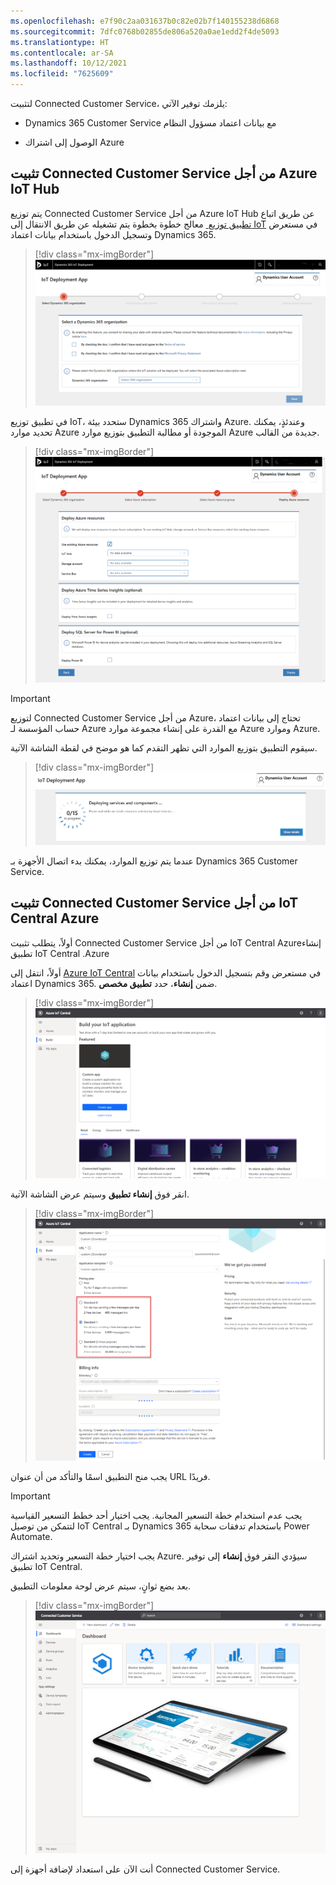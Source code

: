 ```yaml
---
ms.openlocfilehash: e7f90c2aa031637b0c82e02b7f140155238d6868
ms.sourcegitcommit: 7dfc0768b02855de806a520a0ae1edd2f4de5093
ms.translationtype: HT
ms.contentlocale: ar-SA
ms.lasthandoff: 10/12/2021
ms.locfileid: "7625609"
---
```

لتثبيت Connected Customer Service، يلزمك توفير الآتي:

- Dynamics 365 Customer Service مع بيانات اعتماد مسؤول النظام

- الوصول إلى اشتراك Azure

## <a name="installing-connected-customer-service-for-azure-iot-hub"></a>تثبيت Connected Customer Service من أجل Azure IoT Hub

يتم توزيع Connected Customer Service من أجل Azure IoT Hub عن طريق اتباع معالج خطوة بخطوة يتم تشغيله عن طريق الانتقال إلى [‎ تطبيق توزيع IoT](https://iotdeployment.dynamics.com/?azure-portal=true) في مستعرض وتسجيل الدخول باستخدام بيانات اعتماد Dynamics 365.

> [!div class="mx-imgBorder"]
> ![لقطة شاشة توضح تطبيق توزيع IoT.](../media/3-cs-iot-deployment-app-screen.png)

في تطبيق توزيع IoT، ستحدد بيئة Dynamics 365 واشتراك Azure. وعندئذٍ، يمكنك تحديد موارد Azure الموجودة أو مطالبة التطبيق بتوزيع موارد Azure جديدة من القالب.

> [!div class="mx-imgBorder"]
> ![لقطة شاشة لتطبيق توزيع IoT مع خيارات موارد Azure.](../media/3-cs-iot-deployment-app-options.png)

> [!Important]
> لتوزيع Connected Customer Service من أجل Azure، تحتاج إلى بيانات اعتماد حساب المؤسسة لـ Azure مع القدرة على إنشاء مجموعة موارد Azure وموارد Azure.

سيقوم التطبيق بتوزيع الموارد التي تظهر التقدم كما هو موضح في لقطة الشاشة الآتية.

> [!div class="mx-imgBorder"]
> ![لقطة شاشة لتطبيق توزيع IoT الذي يقوم بإنشاء الموارد.](../media/3-cs-iot-deployment-app-summary.png)

عندما يتم توزيع الموارد، يمكنك بدء اتصال الأجهزة بـ Dynamics 365 Customer Service.

## <a name="installing-connected-customer-service-for-azure-iot-central"></a>تثبيت Connected Customer Service من أجل IoT Central Azure

أولاً، يتطلب تثبيت Connected Customer Service من أجل IoT Central Azureإنشاء تطبيق IoT Central .Azure

أولاً، انتقل إلى [Azure IoT Central](https://apps.azureiotcentral.com/?azure-portal=true) في مستعرض وقم بتسجيل الدخول باستخدام بيانات اعتماد Dynamics 365. ضمن **إنشاء**، حدد **تطبيق مخصص**.

> [!div class="mx-imgBorder"]
> ![لقطة شاشة توضح تحديد تطبيق مخصص من أجل IoT Central.](../media/3-cs-iot-central-custom-app.png)

انقر فوق **إنشاء تطبيق** وسيتم عرض الشاشة الآتية.

> [!div class="mx-imgBorder"]
> ![لقطة شاشة توضح شاشة خيارات إنشاء تطبيق IoT Central.](../media/3-cs-iot-central-custom-app-options.png)

يجب منح التطبيق اسمًا والتأكد من أن عنوان URL فريدًا.

> [!IMPORTANT]
> يجب عدم استخدام خطة التسعير المجانية. يجب اختيار أحد خطط التسعير القياسية لتتمكن من توصيل IoT Central بـ Dynamics 365 باستخدام تدفقات سحابة Power Automate.

يجب اختيار خطة التسعير وتحديد اشتراك Azure. سيؤدي النقر فوق **إنشاء** إلى توفير تطبيق IoT Central.

بعد بضع ثوانٍ، سيتم عرض لوحة معلومات التطبيق.

> [!div class="mx-imgBorder"]
> ![لقطة شاشة توضح تطبيق IoT Central مخصص.](../media/3-cs-iot-central-custom-app-dashboard.png)

أنت الآن على استعداد لإضافة أجهزة إلى Connected Customer Service.

